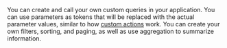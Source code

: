 You can create and call your own custom queries in your application. You can use parameters as tokens that will be replaced with the actual parameter values, similar to how [custom actions](../customactions/customactions.md) work. You can create your own filters, sorting, and paging, as well as use aggregation to summarize information.
